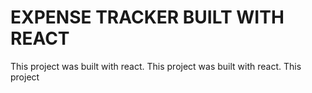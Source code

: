 # EXPENSE TRACKER BUILT WITH REACT

This project was built with react.
This project was built with react.
This project



